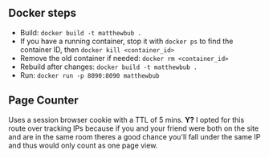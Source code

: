 ## Docker steps

- Build: `docker build -t matthewbub .`
- If you have a running container, stop it with `docker ps` to find the container ID, then `docker kill <container_id>`
- Remove the old container if needed: `docker rm <container_id>`
- Rebuild after changes: `docker build -t matthewbub .`
- Run: `docker run -p 8090:8090 matthewbub`

## Page Counter

Uses a session browser cookie with a TTL of 5 mins. **Y?** I opted for this route over tracking IPs because if you and your friend were both on the site and are in the same room theres a good chance you'll fall under the same IP and thus would only count as one page view.
